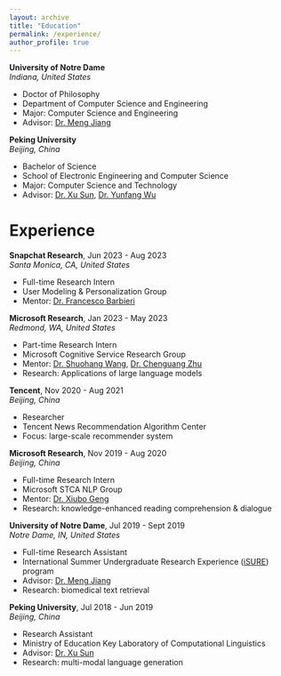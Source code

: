 ```yaml
---
layout: archive
title: "Education"
permalink: /experience/
author_profile: true
---
```


**University of Notre Dame**\
*Indiana, United States*
- Doctor of Philosophy
- Department of Computer Science and Engineering
- Major: Computer Science and Engineering
- Advisor: [Dr. Meng Jiang](https://www.meng-jiang.com)

**Peking University**\
*Beijing, China*
- Bachelor of Science
- School of Electronic Engineering and Computer Science
- Major: Computer Science and Technology
- Advisor: [Dr. Xu Sun](http://xusun.org), [Dr. Yunfang Wu](https://cs.pku.edu.cn/info/1083/1300.htm)


Experience
======

**Snapchat Research**, Jun 2023 - Aug 2023\
*Santa Monica, CA, United States*
- Full-time Research Intern
- User Modeling & Personalization Group
- Mentor: [Dr. Francesco Barbieri](https://fvancesco.github.io/)

**Microsoft Research**, Jan 2023 - May 2023\
*Redmond, WA, United States*
- Part-time Research Intern
- Microsoft Cognitive Service Research Group
- Mentor: [Dr. Shuohang Wang](https://sites.google.com/site/shuohangsite/), [Dr. Chenguang Zhu](https://www.microsoft.com/en-us/research/people/chezhu/)
- Research: Applications of large language models

**Tencent**, Nov 2020 - Aug 2021\
*Beijing, China*
- Researcher
- Tencent News Recommendation Algorithm Center
- Focus: large-scale recommender system

**Microsoft Research**, Nov 2019 - Aug 2020\
*Beijing, China*
- Full-time Research Intern
- Microsoft STCA NLP Group
- Mentor: [Dr. Xiubo Geng](https://xiubo0211.github.io/)
- Research: knowledge-enhanced reading comprehension & dialogue

**University of Notre Dame**, Jul 2019 - Sept 2019\
*Notre Dame, IN, United States*
- Full-time Research Assistant
- International Summer Undergraduate Research Experience ([iSURE](https://international.nd.edu/students-scholars/global-engagement-programs/summer-programs/isure/)) program
- Advisor: [Dr. Meng Jiang](http://www.meng-jiang.com)
- Research: biomedical text retrieval

**Peking University**, Jul 2018 - Jun 2019\
*Beijing, China*
- Research Assistant
- Ministry of Education Key Laboratory of Computational Linguistics
- Advisor: [Dr. Xu Sun](http://xusun.org)
- Research: multi-modal language generation


